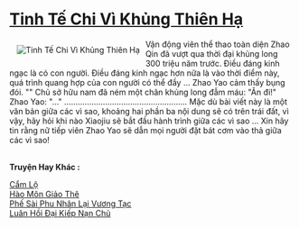 <a href="https://truyentiki.com/tinh-te-chi-vi-khung-thien-ha.30394/" title="Tinh Tế Chi Vì Khủng Thiên Hạ"><h1>Tinh Tế Chi Vì Khủng Thiên Hạ</h1></a><div style="display:table"><img align="right" style="float: left; padding: 10px;" src="https://truyentiki.com/a/img/str/src/30394.jpg" alt="Tinh Tế Chi Vì Khủng Thiên Hạ">Vận động viên thể thao toàn diện Zhao Qin đã vượt qua thời đại khủng long 300 triệu năm trước. Điều đáng kinh ngạc là có con người. Điều đáng kinh ngạc hơn nữa là vào thời điểm này, quá trình quang hợp của con người có thể đầy ... Zhao Yao cảm thấy bụng đói. "" Chủ sở hữu nam đã ném một chân khủng long đẫm máu: "Ăn đi!" Zhao Yao: "..." ...................................................... Mặc dù bài viết này là một văn bản giữa các vì sao, khoảng hai phần ba nội dung sẽ có trên trái đất, vì vậy, hãy hỏi khi nào Xiaojiu sẽ bắt đầu hành trình giữa các vì sao ... Xin hãy tin rằng nữ tiếp viên Zhao Yao sẽ dẫn mọi người đặt bát cơm vào thả giữa các vì sao!</div><p><br><b>Truyện Hay Khác :</b></p><a href="https://truyentiki.com/cam-lo.30393/" alt="Cẩm Lộ">Cẩm Lộ</a><br/><a href="https://www.flickr.com/photos/188164041@N05/49963164483/" alt="Hào Môn Giảo Thê">Hào Môn Giảo Thê</a><br/><a href="https://truyencv2020.blogspot.com/2020/06/phe-sai-phu-nhan-lai-vuong-tac.html" alt="Phế Sài Phu Nhân Lại Vương Tạc">Phế Sài Phu Nhân Lại Vương Tạc</a><br/><a href="https://github.com/nownovels/top500/tree/master/truyenhay/33615/" alt="Luân Hồi Đại Kiếp Nạn Chủ">Luân Hồi Đại Kiếp Nạn Chủ</a><br/>